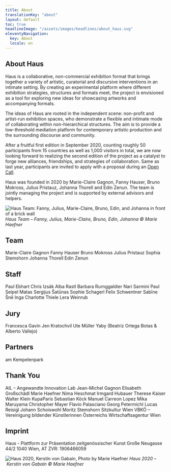 ```yaml
---
title: About
translationKey: "about"
layout: default
toc: true
headlineImage: "/assets/images/headlines/about_haus.svg"
eleventyNavigation:
  key: About
  locale: en
---
```


## About Haus

Haus is a collaborative, non-commercial exhibition format that brings together a variety of artistic, curatorial and discursive interventions in an intimate setting. By creating an experimental platform where different exhibition strategies, structures and formats meet, the project is envisioned as a tool for exploring new ideas for showcasing artworks and accompanying formats.

The ideas of Haus are rooted in the independent scene: non-profit and artist-run exhibition spaces, who demonstrate a flexible and intimate mode of collaborating within non-hierarchical structures. The aim is to provide a low-threshold mediation platform for contemporary artistic production and the surrounding discourse and community.

After a fruitful first edition in September 2020, counting roughly 50 participants from 15 countries as well as 1,000 visitors in total, we are now looking forward to realizing the second edition of the project as a catalyst to forge new alliances, friendships, and strategies of collaboration. Same as last year, participants are invited to apply with a proposal during an <a href="open-call">Open Call</a>. 

Haus was founded in 2020 by Marie-Claire Gagnon, Fanny Hauser, Bruno Mokross, Julius Pristauz, Johanna Thorell and Edin Zenun. The team is jointly managing the project and is supported by external advisors and helpers.

![Haus Team: Fanny, Julius, Marie-Claire, Bruno, Edin, and Johanna in front of a brick wall](/assets/images/HAUS2021_MarieHaefner_web_01.jpg)
*Haus Team – Fanny, Julius, Marie-Claire, Bruno, Edin, Johanna &copy; Marie Haefner*

## Team

Marie-Claire Gagnon
Fanny Hauser
Bruno Mokross
Julius Pristauz
Sophia Stemshorn
Johanna Thorell
Edin Zenun

## Staff

Paul Ebhart
Chris Izsák
Alba Rastl
Barbara Rurnggaldier
Nari Sarmini
Paul Seipel
Matas Sergijus Šatūnas
Sophie Schagerl
Felix Schwentner
Sabīne Šnē
Inga Charlotte Thiele
Lera Weinrub

## Jury

Francesca Gavin
Jen Kratochvil
Ute Müller
Yaby (Beatriz Ortega Botas & Alberto Vallejo)

## Partners

am Kempelenpark

## Thank You

AIL – Angewandte Innovation Lab
Jean-Michel Gagnon
Elisabeth Großschädl
Marie Haefner
Nima Heschmat
Irmgard Hubauer
Therese Kaiser
Walter Klein
KupaParis
Sebastian Köck
Manuel Carreon Lopez
Mika Maruyama
Christopher Mayer
Flavio Palasciano
Georg Petermichl
Lucas Reisigl
Johann Schoiswohl
Moritz Stemshorn
Sitzkultur Wien
VBKÖ – Vereinigung bildender Künstlerinnen Österreichs
Wirtschaftsagentur Wien

## Imprint

Haus - Plattform zur Präsentation zeitgenössischer Kunst
Große Neugasse 44/2
1040 Wien, AT
ZVR: 1906466059

![Haus 2020, Kerstin von Gabain, Photo by Marie Haefner](/assets/images/haus_2020_kerstin_marie.jpg)
*Haus 2020 – Kerstin von Gabain &copy; Marie Haefner*